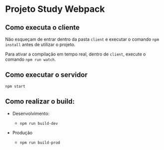 # Projeto Study Webpack

## Como executa o cliente
Não esqueçam de entrar dentro da pasta `client` e executar o comando `npm install` antes de utilizar o projeto.

Para ativar a compilação em tempo real, dentro de `client`, execute o comando `npm run watch`.

## Como executar o servidor

`npm start`

## Como realizar o build:

* Desenvolvimento:
    * `npm run build-dev`

* Produção
    * `npm run build-prod`